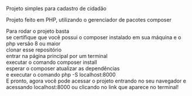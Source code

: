 Projeto simples para cadastro de cidadão 

Projeto feito em PHP, utilizando o gerenciador de pacotes composer

Para rodar o projeto basta<br>
    se certifique que você possui o composer instalado em sua máquina e o php versão 8 ou maior<br>
    clonar esse repositório<br>
    entrar na página principal por um terminal<br>
    executar o comando composer install<br>
    esperar o composer atualizar as dependências<br>
    e executar o comando php -S localhost:8000<br>
E pronto, agora você pode acessar o projeto entrando no seu navegador e acessando localhost:8000 ou clicando no link que aparece no terminal!

